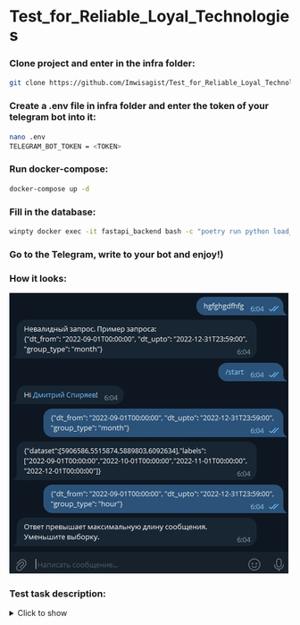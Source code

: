 # Test_for_Reliable_Loyal_Technologies
### Clone project and enter in the infra folder:
```bash
git clone https://github.com/Imwisagist/Test_for_Reliable_Loyal_Technologies.git && cd Test_for_Reliable_Loyal_Technologies/infra
```
### Create a .env file in infra folder and enter the token of your telegram bot into it:
```bash
nano .env
TELEGRAM_BOT_TOKEN = <TOKEN>
```
### Run docker-compose:
```bash
docker-compose up -d
```
### Fill in the database:
```bash
winpty docker exec -it fastapi_backend bash -c "poetry run python load_data.py"
```
### Go to the Telegram, write to your bot and enjoy!)
### How it looks:
![screenshot](https://github.com/imwisagist/Test_for_Reliable_Loyal_Technologies/blob/main/other/how_it_looks.jpg?raw=true)
### **Test task description:**
<details>
    <summary>Click to show</summary>
Ваш алгоритм должен принимать на вход:
Дату и время старта агрегации в ISO формате (далее dt_from)
Дату и время окончания агрегации в ISO формате (далее dt_upto)
Тип агрегации (далее group_type). Типы агрегации могут быть следующие: hour, day, month. То есть группировка всех данных за час, день, неделю, месяц.


Пример входа:
{"dt_from": "2022-09-01T00:00:00", "dt_upto": "2022-12-31T23:59:00", "group_type": "month"}


Комментарий к входным данным: вам необходимо агрегировать выплаты с 1 сентября 2022 года по 31 декабря 2022 года, тип агрегации по месяцу


На выходе ваш алгоритм формирует ответ содержащий:
Агрегированный массив данных (далее dataset)
Подписи к значениям агрегированного массива данных в ISO формате (далее labels)


Пример ответа:
{"dataset": [5906586, 5515874, 5889803, 6092634], "labels": ["2022-09-01T00:00:00", "2022-10-01T00:00:00", "2022-11-01T00:00:00", "2022-12-01T00:00:00"]}


После разработки алгоритма агрегации, вам необходимо создать телеграм бота, который будет принимать
от пользователей текстовые сообщения содержащие JSON с входными данными и отдавать агрегированные данные
в ответ. Посмотрите @rlt_testtaskexample_bot - в таком формате должен работать и ваш бот.
</details>